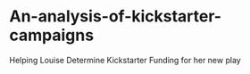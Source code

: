 # An-analysis-of-kickstarter-campaigns
Helping Louise Determine Kickstarter Funding for her new play
